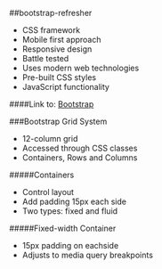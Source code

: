 ##bootstrap-refresher

* CSS framework
* Mobile first approach
* Responsive design
* Battle tested
* Uses modern web technologies
* Pre-built CSS styles
* JavaScript functionality


####Link to: [Bootstrap](http://getbootstrap.com/)

###Bootstrap Grid System
* 12-column grid
* Accessed through CSS classes
* Containers, Rows and Columns

#####Containers
* Control layout
* Add padding 15px each side
* Two types: fixed and fluid

#####Fixed-width Container
* 15px padding on eachside
* Adjusts to media query breakpoints
